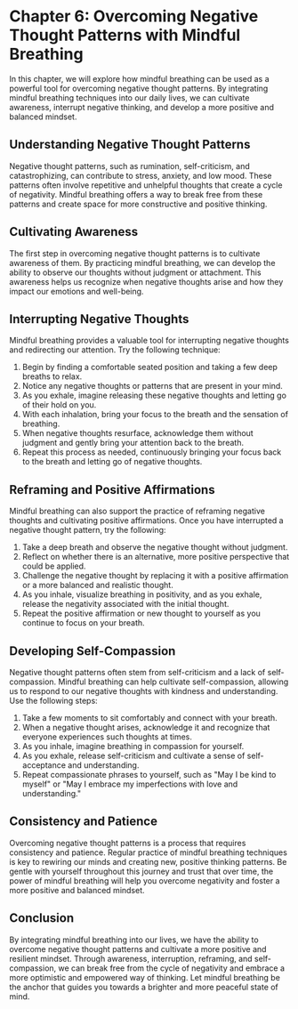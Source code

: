 Chapter 6: Overcoming Negative Thought Patterns with Mindful Breathing
======================================================================

In this chapter, we will explore how mindful breathing can be used as a powerful tool for overcoming negative thought patterns. By integrating mindful breathing techniques into our daily lives, we can cultivate awareness, interrupt negative thinking, and develop a more positive and balanced mindset.

Understanding Negative Thought Patterns
---------------------------------------

Negative thought patterns, such as rumination, self-criticism, and catastrophizing, can contribute to stress, anxiety, and low mood. These patterns often involve repetitive and unhelpful thoughts that create a cycle of negativity. Mindful breathing offers a way to break free from these patterns and create space for more constructive and positive thinking.

Cultivating Awareness
---------------------

The first step in overcoming negative thought patterns is to cultivate awareness of them. By practicing mindful breathing, we can develop the ability to observe our thoughts without judgment or attachment. This awareness helps us recognize when negative thoughts arise and how they impact our emotions and well-being.

Interrupting Negative Thoughts
------------------------------

Mindful breathing provides a valuable tool for interrupting negative thoughts and redirecting our attention. Try the following technique:

1. Begin by finding a comfortable seated position and taking a few deep breaths to relax.
2. Notice any negative thoughts or patterns that are present in your mind.
3. As you exhale, imagine releasing these negative thoughts and letting go of their hold on you.
4. With each inhalation, bring your focus to the breath and the sensation of breathing.
5. When negative thoughts resurface, acknowledge them without judgment and gently bring your attention back to the breath.
6. Repeat this process as needed, continuously bringing your focus back to the breath and letting go of negative thoughts.

Reframing and Positive Affirmations
-----------------------------------

Mindful breathing can also support the practice of reframing negative thoughts and cultivating positive affirmations. Once you have interrupted a negative thought pattern, try the following:

1. Take a deep breath and observe the negative thought without judgment.
2. Reflect on whether there is an alternative, more positive perspective that could be applied.
3. Challenge the negative thought by replacing it with a positive affirmation or a more balanced and realistic thought.
4. As you inhale, visualize breathing in positivity, and as you exhale, release the negativity associated with the initial thought.
5. Repeat the positive affirmation or new thought to yourself as you continue to focus on your breath.

Developing Self-Compassion
--------------------------

Negative thought patterns often stem from self-criticism and a lack of self-compassion. Mindful breathing can help cultivate self-compassion, allowing us to respond to our negative thoughts with kindness and understanding. Use the following steps:

1. Take a few moments to sit comfortably and connect with your breath.
2. When a negative thought arises, acknowledge it and recognize that everyone experiences such thoughts at times.
3. As you inhale, imagine breathing in compassion for yourself.
4. As you exhale, release self-criticism and cultivate a sense of self-acceptance and understanding.
5. Repeat compassionate phrases to yourself, such as "May I be kind to myself" or "May I embrace my imperfections with love and understanding."

Consistency and Patience
------------------------

Overcoming negative thought patterns is a process that requires consistency and patience. Regular practice of mindful breathing techniques is key to rewiring our minds and creating new, positive thinking patterns. Be gentle with yourself throughout this journey and trust that over time, the power of mindful breathing will help you overcome negativity and foster a more positive and balanced mindset.

Conclusion
----------

By integrating mindful breathing into our lives, we have the ability to overcome negative thought patterns and cultivate a more positive and resilient mindset. Through awareness, interruption, reframing, and self-compassion, we can break free from the cycle of negativity and embrace a more optimistic and empowered way of thinking. Let mindful breathing be the anchor that guides you towards a brighter and more peaceful state of mind.
